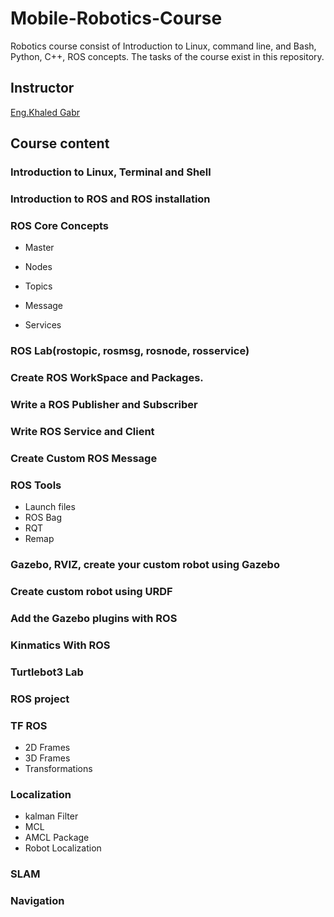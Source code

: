 # Mobile-Robotics-Course

Robotics course consist of Introduction to Linux, command line, and Bash, Python, C++, ROS concepts. The tasks of the course exist in this repository.
## Instructor 
[Eng.Khaled Gabr](https://github.com/khaledgabr77) 
## Course content
### Introduction to Linux, Terminal and Shell
### Introduction to ROS and ROS installation 
### ROS Core Concepts
* Master
* Nodes
* Topics
* Message
* Services
  
  ###
  
### ROS Lab(rostopic, rosmsg, rosnode, rosservice)
### Create ROS WorkSpace and Packages.
### Write a ROS Publisher and Subscriber
### Write ROS Service and Client
### Create Custom ROS Message  
### ROS Tools
* Launch files
* ROS Bag
* RQT
* Remap
### Gazebo, RVIZ, create your custom robot using Gazebo
### Create custom robot using URDF
### Add the Gazebo plugins with ROS
### Kinmatics With ROS
### Turtlebot3 Lab
### ROS project
### TF ROS
* 2D Frames
* 3D Frames
* Transformations
### Localization
* kalman Filter
* MCL
* AMCL Package
* Robot Localization
### SLAM 
### Navigation













